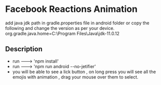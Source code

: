 # Facebook Reactions Animation


add java jdk path in gradle.properties file in android folder or copy the following and change the version as per your device. 
org.gradle.java.home=C:\\Program Files\\Java\\jdk-11.0.12

## Description
* run ---> 'npm install' 
* run ---> 'npm run android --no-jetifier'
* you will be able to see a lick button , on long press you will see all the emojis with animation , drag your mouse over them to select.



